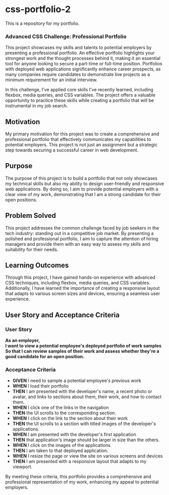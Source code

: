 # css-portfolio-2
This is a repository for my portfolio.

### Advanced CSS Challenge: Professional Portfolio

This project showcases my skills and talents to potential employers by presenting a professional portfolio. An effective portfolio highlights your strongest work and the thought processes behind it, making it an essential tool for anyone looking to secure a part-time or full-time position. Portfolios with deployed web applications significantly enhance career prospects, as many companies require candidates to demonstrate live projects as a minimum requirement for an initial interview.

In this challenge, I've applied core skills I've recently learned, including flexbox, media queries, and CSS variables. The project offers a valuable opportunity to practice these skills while creating a portfolio that will be instrumental in my job search.

## Motivation

My primary motivation for this project was to create a comprehensive and professional portfolio that effectively communicates my capabilities to potential employers. This project is not just an assignment but a strategic step towards securing a successful career in web development.

## Purpose

The purpose of this project is to build a portfolio that not only showcases my technical skills but also my ability to design user-friendly and responsive web applications. By doing so, I aim to provide potential employers with a clear view of my work, demonstrating that I am a strong candidate for their open positions.

## Problem Solved

This project addresses the common challenge faced by job seekers in the tech industry: standing out in a competitive job market. By presenting a polished and professional portfolio, I aim to capture the attention of hiring managers and provide them with an easy way to assess my skills and suitability for their needs.

## Learning Outcomes

Through this project, I have gained hands-on experience with advanced CSS techniques, including flexbox, media queries, and CSS variables. Additionally, I have learned the importance of creating a responsive layout that adapts to various screen sizes and devices, ensuring a seamless user experience.

## User Story and Acceptance Criteria

### User Story

**As an employer,**  
**I want to view a potential employee's deployed portfolio of work samples**  
**So that I can review samples of their work and assess whether they're a good candidate for an open position.**

### Acceptance Criteria

- **GIVEN** I need to sample a potential employee's previous work
- **WHEN** I load their portfolio
- **THEN** I am presented with the developer's name, a recent photo or avatar, and links to sections about them, their work, and how to contact them.
- **WHEN** I click one of the links in the navigation
- **THEN** the UI scrolls to the corresponding section.
- **WHEN** I click on the link to the section about their work
- **THEN** the UI scrolls to a section with titled images of the developer's applications.
- **WHEN** I am presented with the developer's first application
- **THEN** that application's image should be larger in size than the others.
- **WHEN** I click on the images of the applications
- **THEN** I am taken to that deployed application.
- **WHEN** I resize the page or view the site on various screens and devices
- **THEN** I am presented with a responsive layout that adapts to my viewport.

By meeting these criteria, this portfolio provides a comprehensive and professional representation of my work, enhancing my appeal to potential employers.
